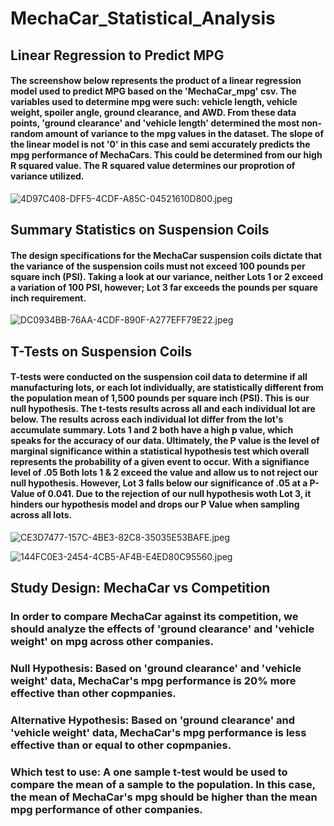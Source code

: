# MechaCar_Statistical_Analysis

## Linear Regression to Predict MPG

#### The screenshow below represents the product of a linear regression model used to predict MPG based on the 'MechaCar_mpg' csv. The variables used to determine mpg were such: vehicle length, vehicle weight, spoiler angle, ground clearance, and AWD. From these data points, 'ground clearance' and 'vehicle length' determined the most non-random amount of variance to the mpg values in the dataset. The slope of the linear model is not '0' in this case and semi accurately predicts the mpg performance of MechaCars. This could be determined from our high R squared value. The R squared value determines our proprotion of variance utilized.

![4D97C408-DFF5-4CDF-A85C-04521610D800.jpeg](4D97C408-DFF5-4CDF-A85C-04521610D800.jpeg)


## Summary Statistics on Suspension Coils

#### The design specifications for the MechaCar suspension coils dictate that the variance of the suspension coils must not exceed 100 pounds per square inch (PSI). Taking a look at our variance, neither Lots 1 or 2 exceed a variation of 100 PSI, however; Lot 3 far exceeds the pounds per square inch requirement.


![DC0934BB-76AA-4CDF-890F-A277EFF79E22.jpeg](DC0934BB-76AA-4CDF-890F-A277EFF79E22.jpeg)

## T-Tests on Suspension Coils
#### T-tests were conducted on the suspension coil data to determine if all manufacturing lots, or each lot individually, are statistically different from the population mean of 1,500 pounds per square inch (PSI). This is our null hypothesis. The t-tests results across all and each individual lot are below. The results across each individual lot differ from the lot's accumulate summary. Lots 1 and 2 both have a high p value, which speaks for the accuracy of our data. Ultimately, the P value is the level of marginal significance within a statistical hypothesis test which overall represents the probability of a given event to occur. With a signifiance level of .05 Both lots 1 & 2 exceed the value and allow us to not reject our null hypothesis. However, Lot 3 falls below our significance of .05 at a P-Value of 0.041. Due to the rejection of our null hypothesis woth Lot 3, it hinders our hypothesis model and drops our P Value when sampling across all lots. 


![CE3D7477-157C-4BE3-82C8-35035E53BAFE.jpeg](CE3D7477-157C-4BE3-82C8-35035E53BAFE.jpeg)

![144FC0E3-2454-4CB5-AF4B-E4ED80C95560.jpeg](144FC0E3-2454-4CB5-AF4B-E4ED80C95560.jpeg)

## Study Design: MechaCar vs Competition
### In order to compare MechaCar against its competition, we should analyze the effects of 'ground clearance' and 'vehicle weight' on mpg across other companies. 


### Null Hypothesis: Based on 'ground clearance' and 'vehicle weight' data, MechaCar's mpg performance is 20% more effective than other copmpanies.

### Alternative Hypothesis: Based on 'ground clearance' and 'vehicle weight' data, MechaCar's mpg performance is less effective than or equal to other copmpanies.

### Which test to use: A one sample t-test would be used to compare the mean of a sample to the population. In this case, the mean of MechaCar's mpg should be higher than the mean mpg performance of other companies.
